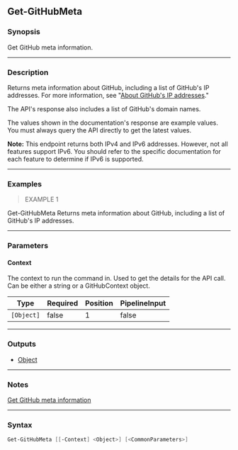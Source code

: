 Get-GitHubMeta
--------------

### Synopsis
Get GitHub meta information.

---

### Description

Returns meta information about GitHub, including a list of GitHub's IP addresses. For more information, see
"[About GitHub's IP addresses](https://docs.github.com/articles/about-github-s-ip-addresses/)."

The API's response also includes a list of GitHub's domain names.

The values shown in the documentation's response are example values. You must always query the API directly to get the latest values.

**Note:** This endpoint returns both IPv4 and IPv6 addresses. However, not all features support IPv6. You should refer to the specific
documentation for each feature to determine if IPv6 is supported.

---

### Examples
> EXAMPLE 1

Get-GitHubMeta
Returns meta information about GitHub, including a list of GitHub's IP addresses.

---

### Parameters
#### **Context**
The context to run the command in. Used to get the details for the API call.
Can be either a string or a GitHubContext object.

|Type      |Required|Position|PipelineInput|
|----------|--------|--------|-------------|
|`[Object]`|false   |1       |false        |

---

### Outputs
* [Object](https://learn.microsoft.com/en-us/dotnet/api/System.Object)

---

### Notes
[Get GitHub meta information](https://docs.github.com/rest/meta/meta#get-apiname-meta-information)

---

### Syntax
```PowerShell
Get-GitHubMeta [[-Context] <Object>] [<CommonParameters>]
```

